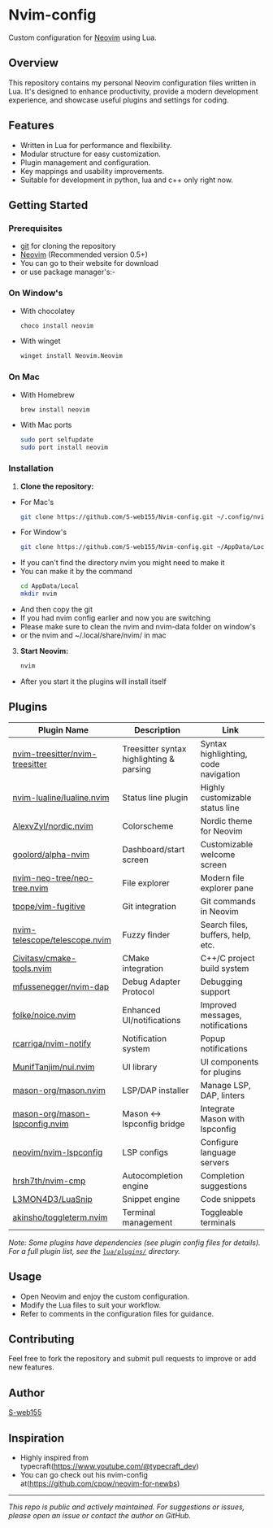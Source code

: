 # Nvim-config

Custom configuration for [Neovim](https://neovim.io/) using Lua.

## Overview

This repository contains my personal Neovim configuration files written in Lua. It's designed to enhance productivity, provide a modern development experience, and showcase useful plugins and settings for coding.

## Features

- Written in Lua for performance and flexibility.
- Modular structure for easy customization.
- Plugin management and configuration.
- Key mappings and usability improvements.
- Suitable for development in python, lua and c++ only right now.

## Getting Started

### Prerequisites

- [git](https://git-scm.com/) for cloning the repository
- [Neovim](https://neovim.io/) (Recommended version 0.5+)
- You can go to their website for download
- or use package manager's:-
### On Window's
- With chocolatey
  ```bash
  choco install neovim
  ```
- With winget
  ```bash
  winget install Neovim.Neovim
  ```
### On Mac
- With Homebrew
  ```bash
  brew install neovim
  ```
- With Mac ports
  ```bash
  sudo port selfupdate
  sudo port install neovim
  ```
### Installation

1. **Clone the repository:**
- For Mac's
   ```bash
   git clone https://github.com/S-web155/Nvim-config.git ~/.config/nvim
   ```
- For Window's
  ```bash
  git clone https://github.com/S-web155/Nvim-config.git ~/AppData/Local/nvim
  ```
- If you can't find the directory nvim you might need to make it
- You can make it by the command
  ```bash
  cd AppData/Local
  mkdir nvim
  ```
- And then copy the git
- If you had nvim config earlier and now you are switching
- Please make sure to clean the nvim and nvim-data folder on window's
- or the nvim and ~/.local/share/nvim/ in mac

3. **Start Neovim:**
   ```bash
   nvim
   ```
- After you start it the plugins will install itself
## Plugins

| Plugin Name | Description | Link |
|-------------|-------------|------|
| [nvim-treesitter/nvim-treesitter](https://github.com/nvim-treesitter/nvim-treesitter) | Treesitter syntax highlighting & parsing | Syntax highlighting, code navigation |
| [nvim-lualine/lualine.nvim](https://github.com/nvim-lualine/lualine.nvim) | Status line plugin | Highly customizable status line |
| [AlexvZyl/nordic.nvim](https://github.com/AlexvZyl/nordic.nvim) | Colorscheme | Nordic theme for Neovim |
| [goolord/alpha-nvim](https://github.com/goolord/alpha-nvim) | Dashboard/start screen | Customizable welcome screen |
| [nvim-neo-tree/neo-tree.nvim](https://github.com/nvim-neo-tree/neo-tree.nvim) | File explorer | Modern file explorer pane |
| [tpope/vim-fugitive](https://github.com/tpope/vim-fugitive) | Git integration | Git commands in Neovim |
| [nvim-telescope/telescope.nvim](https://github.com/nvim-telescope/telescope.nvim) | Fuzzy finder | Search files, buffers, help, etc. |
| [Civitasv/cmake-tools.nvim](https://github.com/Civitasv/cmake-tools.nvim) | CMake integration | C++/C project build system |
| [mfussenegger/nvim-dap](https://github.com/mfussenegger/nvim-dap) | Debug Adapter Protocol | Debugging support |
| [folke/noice.nvim](https://github.com/folke/noice.nvim) | Enhanced UI/notifications | Improved messages, notifications |
| [rcarriga/nvim-notify](https://github.com/rcarriga/nvim-notify) | Notification system | Popup notifications |
| [MunifTanjim/nui.nvim](https://github.com/MunifTanjim/nui.nvim) | UI library | UI components for plugins |
| [mason-org/mason.nvim](https://github.com/mason-org/mason.nvim) | LSP/DAP installer | Manage LSP, DAP, linters |
| [mason-org/mason-lspconfig.nvim](https://github.com/mason-org/mason-lspconfig.nvim) | Mason <-> lspconfig bridge | Integrate Mason with lspconfig |
| [neovim/nvim-lspconfig](https://github.com/neovim/nvim-lspconfig) | LSP configs | Configure language servers |
| [hrsh7th/nvim-cmp](https://github.com/hrsh7th/nvim-cmp) | Autocompletion engine | Completion suggestions |
| [L3MON4D3/LuaSnip](https://github.com/L3MON4D3/LuaSnip) | Snippet engine | Code snippets |
| [akinsho/toggleterm.nvim](https://github.com/akinsho/toggleterm.nvim) | Terminal management | Toggleable terminals |

*Note: Some plugins have dependencies (see plugin config files for details). For a full plugin list, see the [`lua/plugins/`](https://github.com/S-web155/Nvim-config/tree/main/lua/plugins) directory.*

## Usage

- Open Neovim and enjoy the custom configuration.
- Modify the Lua files to suit your workflow.
- Refer to comments in the configuration files for guidance.

## Contributing

Feel free to fork the repository and submit pull requests to improve or add new features.

## Author

[S-web155](https://github.com/S-web155)

## Inspiration
- Highly inspired from typecraft(https://www.youtube.com/@typecraft_dev)
- You can go check out his nvim-config at(https://github.com/cpow/neovim-for-newbs)

---

*This repo is public and actively maintained. For suggestions or issues, please open an issue or contact the author on GitHub.*
